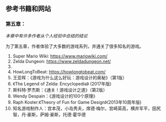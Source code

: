 ## 参考书籍和网站

### 第五章：

_本章中有许多作者从个人经验中总结的结论_

为了第五章，作者体验了大多数的游戏系列，并通关了很多知名的游戏。

1. Super Mario Wiki: https://www.mariowiki.com/
1. Zelda Dungeon: https://www.zeldadungeon.net/
1. 
1. HowLongToBeat: https://howlongtobeat.com/
1. 王亚晖：《游戏为什么这么好玩：游戏设计的奥秘》（第1版）
1. 《The Legend of Zelda: Encyclopedia》 (2017年版)
1. 斯科特·罗杰斯：《通关！游戏设计之道》（第2版）
1. Wendy Despain：《游戏设计的100个原理》
1. Raph Koster:《Theory of Fun for Game Design》(2013年10周年版)
1. 知名游戏制作人：宫本茂，小岛秀夫，席德·梅尔，宫崎英高，横井军平，田尻智，丹·豪斯，萨姆·豪斯，托德·霍华德